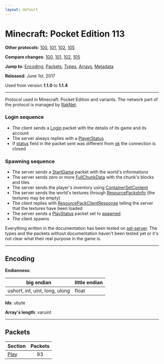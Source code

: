 ```yaml
---
layout: default
---
```


# Minecraft: Pocket Edition 113

**Other protocols**: [100](./pocket113), [101](./pocket113), [102](./pocket113), [105](./pocket113)

**Compare changes**: [100](../diff/pocket/100-113), [101](../diff/pocket/101-113), [102](../diff/pocket/102-113), [105](../diff/pocket/105-113)

**Jump to**: [Encoding](#encoding), [Packets](#packets), [Types](pocket113/types), [Arrays](pocket113/arrays), [Metadata](pocket113/metadata)

**Released**:  June 1st, 2017

Used from version **1.1.0** to **1.1.4**

-----
Protocol used in Minecraft: Pocket Edition and variants. The network part of the protocol is managed by [RakNet](../raknet/8.html).

### Login sequence
+ The client sends a [Login](#play_login) packet with the details of its game and its account
+ The server always replies with a [PlayerStatus](#play_play-status)
+ If [status](#play_play-status_status) field in the packet sent was different from [ok](#play_play-status_status_ok) the connection is closed

### Spawning sequence
+ The server sends a [StartGame](#play_start-game) packet with the world's informations
+ The server sends zero or more [FullChunkData](#play_full-chunk-data) with the chunk's blocks and tiles
+ The server sends the player's inventory using [ContainerSetContent](#play_container-set-content)
+ The server sends the world's textures through [ResourcePacksInfo](#play_resource-packs-info) (the textures may be empty)
+ The client replies with [ResourcePackClientResponse](#play_resource-pack-client-response) telling the server that the textures have been loaded
+ The server sends a [PlayStatus](#play_play-status) packet set to [spawned](#play_play-status_status_spawned)
+ The client spawns

Everything written in the documentation has been tested on [sel-server](https://github.com/sel-project/sel-server). The types and the packets without documentation haven't been tested yet or it's not clear what their real purpose in the game is.

-----
## Encoding

**Endianness**:

big endian | little endian
---|---
ushort, int, uint, long, ulong | float

**Ids**: ubyte

**Array's length**: varuint

-----
## Packets

Section | Packets
---|:---:
[Play](pocket113/play) | 93
